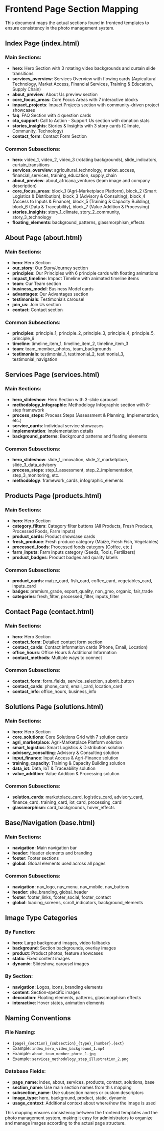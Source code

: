 # Frontend Page Section Mapping

This document maps the actual sections found in frontend templates to ensure consistency in the photo management system.

## Index Page (index.html)

### Main Sections:
- **hero**: Hero Section with 3 rotating video backgrounds and curtain slide transitions
- **services_overview**: Services Overview with flowing cards (Agricultural Technology, Market Access, Financial Services, Training & Education, Supply Chain)
- **about_preview**: About Us preview section
- **core_focus_areas**: Core Focus Areas with 7 interactive blocks
- **impact_projects**: Impact Projects section with community-driven project showcases
- **faq**: FAQ Section with 4 question cards
- **cta_support**: Call to Action - Support Us section with donation stats
- **stories_insights**: Stories & Insights with 3 story cards (Climate, Community, Technology)
- **contact_form**: Contact Form Section

### Common Subsections:
- **hero**: video_1, video_2, video_3 (rotating backgrounds), slide_indicators, curtain_transitions
- **services_overview**: agricultural_technology, market_access, financial_services, training_education, supply_chain
- **about_preview**: about_africana_ventures (team image and company description)
- **core_focus_areas**: block_1 (Agri-Marketplace Platform), block_2 (Smart Logistics & Distribution), block_3 (Advisory & Consulting), block_4 (Access to Inputs & Finance), block_5 (Training & Capacity Building), block_6 (Data & Traceability), block_7 (Value Addition & Processing)
- **stories_insights**: story_1_climate, story_2_community, story_3_technology
- **floating_elements**: background_patterns, glassmorphism_effects

## About Page (about.html)

### Main Sections:
- **hero**: Hero Section
- **our_story**: Our Story/Journey section
- **principles**: Our Principles with 6 principle cards with floating animations
- **impact_timeline**: Impact Timeline with animated timeline items
- **team**: Our Team section
- **business_model**: Business Model cards
- **advantages**: Our Advantages section
- **testimonials**: Testimonials carousel
- **join_us**: Join Us section
- **contact**: Contact section

### Common Subsections:
- **principles**: principle_1, principle_2, principle_3, principle_4, principle_5, principle_6
- **timeline**: timeline_item_1, timeline_item_2, timeline_item_3
- **team**: team_member_photos, team_backgrounds
- **testimonials**: testimonial_1, testimonial_2, testimonial_3, testimonial_navigation

## Services Page (services.html)

### Main Sections:
- **hero_slideshow**: Hero Section with 3-slide carousel
- **methodology_infographic**: Methodology Infographic section with 8-step framework
- **process_steps**: Process Steps (Assessment & Planning, Implementation, etc.)
- **service_cards**: Individual service showcases
- **implementation**: Implementation details
- **background_patterns**: Background patterns and floating elements

### Common Subsections:
- **hero_slideshow**: slide_1_innovation, slide_2_marketplace, slide_3_data_advisory
- **process_steps**: step_1_assessment, step_2_implementation, step_3_monitoring, etc.
- **methodology**: framework_cards, infographic_elements

## Products Page (products.html)

### Main Sections:
- **hero**: Hero Section
- **category_filters**: Category filter buttons (All Products, Fresh Produce, Processed Foods, Farm Inputs)
- **product_cards**: Product showcase cards
- **fresh_produce**: Fresh produce category (Maize, Fresh Fish, Vegetables)
- **processed_foods**: Processed foods category (Coffee, etc.)
- **farm_inputs**: Farm inputs category (Seeds, Tools, Fertilizers)
- **product_badges**: Product badges and quality labels

### Common Subsections:
- **product_cards**: maize_card, fish_card, coffee_card, vegetables_card, inputs_card
- **badges**: premium_grade, export_quality, non_gmo, organic, fair_trade
- **categories**: fresh_filter, processed_filter, inputs_filter

## Contact Page (contact.html)

### Main Sections:
- **hero**: Hero Section
- **contact_form**: Detailed contact form section
- **contact_cards**: Contact information cards (Phone, Email, Location)
- **office_hours**: Office Hours & Additional Information
- **contact_methods**: Multiple ways to connect

### Common Subsections:
- **contact_form**: form_fields, service_selection, submit_button
- **contact_cards**: phone_card, email_card, location_card
- **contact_info**: office_hours, business_info

## Solutions Page (solutions.html)

### Main Sections:
- **hero**: Hero Section
- **core_solutions**: Core Solutions Grid with 7 solution cards
- **agri_marketplace**: Agri-Marketplace Platform solution
- **smart_logistics**: Smart Logistics & Distribution solution
- **advisory_consulting**: Advisory & Consulting solution
- **input_finance**: Input Access & Agri-Finance solution
- **training_capacity**: Training & Capacity Building solution
- **data_iot**: Data, IoT & Traceability solution
- **value_addition**: Value Addition & Processing solution

### Common Subsections:
- **solution_cards**: marketplace_card, logistics_card, advisory_card, finance_card, training_card, iot_card, processing_card
- **glassmorphism**: card_backgrounds, hover_effects

## Base/Navigation (base.html)

### Main Sections:
- **navigation**: Main navigation bar
- **header**: Header elements and branding
- **footer**: Footer sections
- **global**: Global elements used across all pages

### Common Subsections:
- **navigation**: nav_logo, nav_menu, nav_mobile, nav_buttons
- **header**: site_branding, global_header
- **footer**: footer_links, footer_social, footer_contact
- **global**: loading_screens, scroll_indicators, background_elements

## Image Type Categories

### By Function:
- **hero**: Large background images, video fallbacks
- **background**: Section backgrounds, overlay images
- **product**: Product photos, feature showcases
- **static**: Fixed content images
- **dynamic**: Slideshow, carousel images

### By Section:
- **navigation**: Logos, icons, branding elements
- **content**: Section-specific images
- **decoration**: Floating elements, patterns, glassmorphism effects
- **interactive**: Hover states, animation elements

## Naming Conventions

### File Naming:
- `{page}_{section}_{subsection}_{type}_{number}.{ext}`
- Example: `index_hero_video_background_1.mp4`
- Example: `about_team_member_photo_1.jpg`
- Example: `services_methodology_step_illustration_2.png`

### Database Fields:
- **page_name**: index, about, services, products, contact, solutions, base
- **section_name**: Use main section names from this mapping
- **subsection_name**: Use subsection names or custom descriptors
- **image_type**: hero, background, product, static, dynamic
- **usage_context**: Additional context about where/how the image is used

This mapping ensures consistency between the frontend templates and the photo management system, making it easy for administrators to organize and manage images according to the actual page structure.